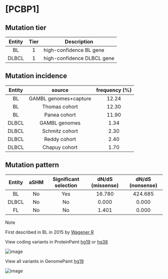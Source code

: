 # [PCBP1]

## Mutation tier

|Entity|Tier|Description               |
|:------:|:----:|--------------------------|
|BL    |1   |high-confidence BL gene   |
|DLBCL |1   |high-confidence DLBCL gene|
## Mutation incidence

|Entity|source               |frequency (%)|
|:------:|:---------------------:|:-------------:|
|BL    |GAMBL genomes+capture|12.24        |
|BL    |Thomas cohort        |12.30        |
|BL    |Panea cohort         |11.90        |
|DLBCL |GAMBL genomes        | 1.34        |
|DLBCL |Schmitz cohort       | 2.30        |
|DLBCL |Reddy cohort         | 2.40        |
|DLBCL |Chapuy cohort        | 1.70        |

## Mutation pattern

|Entity|aSHM|Significant selection|dN/dS (missense)|dN/dS (nonsense)|
|:------:|:----:|:---------------------:|:----------------:|:----------------:|
|BL    |No  |Yes                  |16.780          |424.685         |
|DLBCL |No  |No                   | 0.000          |  0.000         |
|FL    |No  |No                   | 1.401          |  0.000         |


> [!NOTE]
> First described in BL in 2015 by [Wagener R](https://pubmed.ncbi.nlm.nih.gov/26173642)

View coding variants in ProteinPaint [hg19](https://www.bcgsc.ca/downloads/morinlab/GAMBL/test/genes/PCBP1_protein.html)  or [hg38](https://www.bcgsc.ca/downloads/morinlab/GAMBL/test/genes/PCBP1_protein_hg38.html)

![image](../../images/proteinpaint/PCBP1_NM_006196.svg)

View all variants in GenomePaint [hg19](https://www.bcgsc.ca/downloads/morinlab/GAMBL/test/genes/PCBP1.html)

![image](../../images/proteinpaint/PCBP1.svg)
